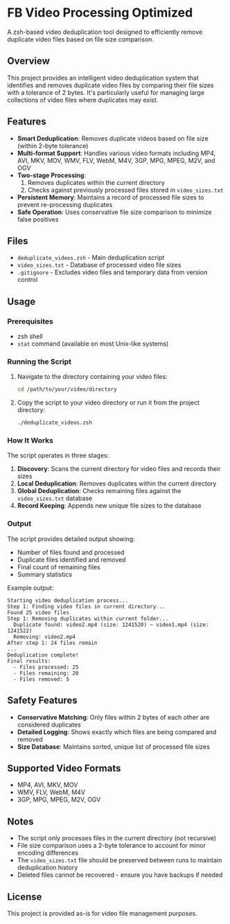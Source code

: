 # FB Video Processing Optimized

A zsh-based video deduplication tool designed to efficiently remove duplicate video files based on file size comparison.

## Overview

This project provides an intelligent video deduplication system that identifies and removes duplicate video files by comparing their file sizes with a tolerance of 2 bytes. It's particularly useful for managing large collections of video files where duplicates may exist.

## Features

- **Smart Deduplication**: Removes duplicate videos based on file size (within 2-byte tolerance)
- **Multi-format Support**: Handles various video formats including MP4, AVI, MKV, MOV, WMV, FLV, WebM, M4V, 3GP, MPG, MPEG, M2V, and OGV
- **Two-stage Processing**: 
  1. Removes duplicates within the current directory
  2. Checks against previously processed files stored in `video_sizes.txt`
- **Persistent Memory**: Maintains a record of processed file sizes to prevent re-processing duplicates
- **Safe Operation**: Uses conservative file size comparison to minimize false positives

## Files

- `deduplicate_videos.zsh` - Main deduplication script
- `video_sizes.txt` - Database of processed video file sizes
- `.gitignore` - Excludes video files and temporary data from version control

## Usage

### Prerequisites

- zsh shell
- `stat` command (available on most Unix-like systems)

### Running the Script

1. Navigate to the directory containing your video files:
   ```bash
   cd /path/to/your/video/directory
   ```

2. Copy the script to your video directory or run it from the project directory:
   ```bash
   ./deduplicate_videos.zsh
   ```

### How It Works

The script operates in three stages:

1. **Discovery**: Scans the current directory for video files and records their sizes
2. **Local Deduplication**: Removes duplicates within the current directory
3. **Global Deduplication**: Checks remaining files against the `video_sizes.txt` database
4. **Record Keeping**: Appends new unique file sizes to the database

### Output

The script provides detailed output showing:
- Number of files found and processed
- Duplicate files identified and removed
- Final count of remaining files
- Summary statistics

Example output:
```
Starting video deduplication process...
Step 1: Finding video files in current directory...
Found 25 video files
Step 1: Removing duplicates within current folder...
  Duplicate found: video2.mp4 (size: 1241520) ~ video1.mp4 (size: 1241522)
  Removing: video2.mp4
After step 1: 24 files remain
...
Deduplication complete!
Final results:
  - Files processed: 25
  - Files remaining: 20
  - Files removed: 5
```

## Safety Features

- **Conservative Matching**: Only files within 2 bytes of each other are considered duplicates
- **Detailed Logging**: Shows exactly which files are being compared and removed
- **Size Database**: Maintains sorted, unique list of processed file sizes

## Supported Video Formats

- MP4, AVI, MKV, MOV
- WMV, FLV, WebM, M4V
- 3GP, MPG, MPEG, M2V, OGV

## Notes

- The script only processes files in the current directory (not recursive)
- File size comparison uses a 2-byte tolerance to account for minor encoding differences
- The `video_sizes.txt` file should be preserved between runs to maintain deduplication history
- Deleted files cannot be recovered - ensure you have backups if needed

## License

This project is provided as-is for video file management purposes.